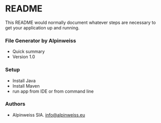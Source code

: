 # README #

This README would normally document whatever steps are necessary to get your application up and running.

### File Generator by Alpinweiss ###

* Quick summary
* Version 1.0

### Setup ###

* Install Java
* Install Maven
* run app from IDE or from command line

### Authors ###

* Alpinweiss SIA. info@alpinweiss.eu